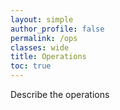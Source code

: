 ```yaml
---
layout: simple
author_profile: false
permalink: /ops
classes: wide
title: Operations
toc: true
---
```

Describe the operations
